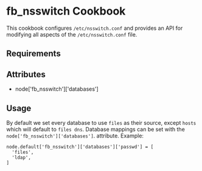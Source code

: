 fb_nsswitch Cookbook
====================
This cookbook configures `/etc/nsswitch.conf` and provides an API for modifying
all aspects of the `/etc/nsswitch.conf` file.

Requirements
------------

Attributes
----------
* node['fb_nsswitch']['databases']

Usage
-----
By default we set every database to use `files` as their source, except `hosts`
which will default to `files dns`. Database mappings can be set with the
`node['fb_nsswitch']['databases']`. attribute. Example:

```
node.default['fb_nsswitch']['databases']['passwd'] = [
  'files',
  'ldap',
]
```
